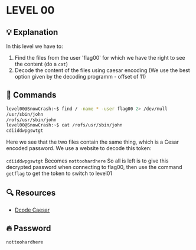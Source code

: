 # LEVEL 00

## 💡 Explanation

In this level we have to:
1. Find the files from the user 'flag00' for which we have the right to see the content (do a ```cat```)
2. Decode the content of the files using caesar encoding (We use the best option given by the decoding programm - offset of 11)

## 👾 Commands

```bash
level00@SnowCrash:~$ find / -name * -user flag00 2> /dev/null
/usr/sbin/john
/rofs/usr/sbin/john
level00@SnowCrash:~$ cat /rofs/usr/sbin/john
cdiiddwpgswtgt
```
Here we see that the two files contain the same thing, which is a Cesar encoded password.
We use a website to decode this token:</br></br>
```cdiiddwpgswtgt``` Becomes ```nottoohardhere```
So all is left is to give this decrypted password when connecting to flag00,
then use the command ```getflag``` to get the token to switch to level01

## 🔍 Resources

- [Dcode Caesar](https://www.dcode.fr/chiffre-cesar)

## 🔥 Password
`nottoohardhere`
